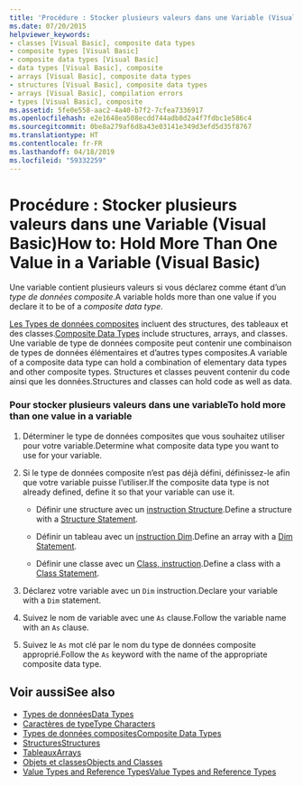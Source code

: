 ```yaml
---
title: 'Procédure : Stocker plusieurs valeurs dans une Variable (Visual Basic)'
ms.date: 07/20/2015
helpviewer_keywords:
- classes [Visual Basic], composite data types
- composite types [Visual Basic]
- composite data types [Visual Basic]
- data types [Visual Basic], composite
- arrays [Visual Basic], composite data types
- structures [Visual Basic], composite data types
- arrays [Visual Basic], compilation errors
- types [Visual Basic], composite
ms.assetid: 5fe0e558-aac2-4a40-b7f2-7cfea7336917
ms.openlocfilehash: e2e1648ea508ecdd744adb8d2a4f7fdbc1e586c4
ms.sourcegitcommit: 0be8a279af6d8a43e03141e349d3efd5d35f8767
ms.translationtype: HT
ms.contentlocale: fr-FR
ms.lasthandoff: 04/18/2019
ms.locfileid: "59332259"
---
```

# <a name="how-to-hold-more-than-one-value-in-a-variable-visual-basic"></a><span data-ttu-id="4faa6-102">Procédure : Stocker plusieurs valeurs dans une Variable (Visual Basic)</span><span class="sxs-lookup"><span data-stu-id="4faa6-102">How to: Hold More Than One Value in a Variable (Visual Basic)</span></span>
<span data-ttu-id="4faa6-103">Une variable contient plusieurs valeurs si vous déclarez comme étant d’un *type de données composite*.</span><span class="sxs-lookup"><span data-stu-id="4faa6-103">A variable holds more than one value if you declare it to be of a *composite data type*.</span></span>  
  
 <span data-ttu-id="4faa6-104">[Les Types de données composites](../../../../visual-basic/programming-guide/language-features/data-types/composite-data-types.md) incluent des structures, des tableaux et des classes.</span><span class="sxs-lookup"><span data-stu-id="4faa6-104">[Composite Data Types](../../../../visual-basic/programming-guide/language-features/data-types/composite-data-types.md) include structures, arrays, and classes.</span></span> <span data-ttu-id="4faa6-105">Une variable de type de données composite peut contenir une combinaison de types de données élémentaires et d’autres types composites.</span><span class="sxs-lookup"><span data-stu-id="4faa6-105">A variable of a composite data type can hold a combination of elementary data types and other composite types.</span></span> <span data-ttu-id="4faa6-106">Structures et classes peuvent contenir du code ainsi que les données.</span><span class="sxs-lookup"><span data-stu-id="4faa6-106">Structures and classes can hold code as well as data.</span></span>  
  
### <a name="to-hold-more-than-one-value-in-a-variable"></a><span data-ttu-id="4faa6-107">Pour stocker plusieurs valeurs dans une variable</span><span class="sxs-lookup"><span data-stu-id="4faa6-107">To hold more than one value in a variable</span></span>  
  
1. <span data-ttu-id="4faa6-108">Déterminer le type de données composites que vous souhaitez utiliser pour votre variable.</span><span class="sxs-lookup"><span data-stu-id="4faa6-108">Determine what composite data type you want to use for your variable.</span></span>  
  
2. <span data-ttu-id="4faa6-109">Si le type de données composite n’est pas déjà défini, définissez-le afin que votre variable puisse l’utiliser.</span><span class="sxs-lookup"><span data-stu-id="4faa6-109">If the composite data type is not already defined, define it so that your variable can use it.</span></span>  
  
    -   <span data-ttu-id="4faa6-110">Définir une structure avec un [instruction Structure](../../../../visual-basic/language-reference/statements/structure-statement.md).</span><span class="sxs-lookup"><span data-stu-id="4faa6-110">Define a structure with a [Structure Statement](../../../../visual-basic/language-reference/statements/structure-statement.md).</span></span>  
  
    -   <span data-ttu-id="4faa6-111">Définir un tableau avec un [instruction Dim](../../../../visual-basic/language-reference/statements/dim-statement.md).</span><span class="sxs-lookup"><span data-stu-id="4faa6-111">Define an array with a [Dim Statement](../../../../visual-basic/language-reference/statements/dim-statement.md).</span></span>  
  
    -   <span data-ttu-id="4faa6-112">Définir une classe avec un [Class, instruction](../../../../visual-basic/language-reference/statements/class-statement.md).</span><span class="sxs-lookup"><span data-stu-id="4faa6-112">Define a class with a [Class Statement](../../../../visual-basic/language-reference/statements/class-statement.md).</span></span>  
  
3. <span data-ttu-id="4faa6-113">Déclarez votre variable avec un `Dim` instruction.</span><span class="sxs-lookup"><span data-stu-id="4faa6-113">Declare your variable with a `Dim` statement.</span></span>  
  
4. <span data-ttu-id="4faa6-114">Suivez le nom de variable avec une `As` clause.</span><span class="sxs-lookup"><span data-stu-id="4faa6-114">Follow the variable name with an `As` clause.</span></span>  
  
5. <span data-ttu-id="4faa6-115">Suivez le `As` mot clé par le nom du type de données composite approprié.</span><span class="sxs-lookup"><span data-stu-id="4faa6-115">Follow the `As` keyword with the name of the appropriate composite data type.</span></span>  
  
## <a name="see-also"></a><span data-ttu-id="4faa6-116">Voir aussi</span><span class="sxs-lookup"><span data-stu-id="4faa6-116">See also</span></span>

- [<span data-ttu-id="4faa6-117">Types de données</span><span class="sxs-lookup"><span data-stu-id="4faa6-117">Data Types</span></span>](../../../../visual-basic/language-reference/data-types/index.md)
- [<span data-ttu-id="4faa6-118">Caractères de type</span><span class="sxs-lookup"><span data-stu-id="4faa6-118">Type Characters</span></span>](../../../../visual-basic/programming-guide/language-features/data-types/type-characters.md)
- [<span data-ttu-id="4faa6-119">Types de données composites</span><span class="sxs-lookup"><span data-stu-id="4faa6-119">Composite Data Types</span></span>](../../../../visual-basic/programming-guide/language-features/data-types/composite-data-types.md)
- [<span data-ttu-id="4faa6-120">Structures</span><span class="sxs-lookup"><span data-stu-id="4faa6-120">Structures</span></span>](../../../../visual-basic/programming-guide/language-features/data-types/structures.md)
- [<span data-ttu-id="4faa6-121">Tableaux</span><span class="sxs-lookup"><span data-stu-id="4faa6-121">Arrays</span></span>](../../../../visual-basic/programming-guide/language-features/arrays/index.md)
- [<span data-ttu-id="4faa6-122">Objets et classes</span><span class="sxs-lookup"><span data-stu-id="4faa6-122">Objects and Classes</span></span>](../../../../visual-basic/programming-guide/language-features/objects-and-classes/index.md)
- [<span data-ttu-id="4faa6-123">Value Types and Reference Types</span><span class="sxs-lookup"><span data-stu-id="4faa6-123">Value Types and Reference Types</span></span>](../../../../visual-basic/programming-guide/language-features/data-types/value-types-and-reference-types.md)
